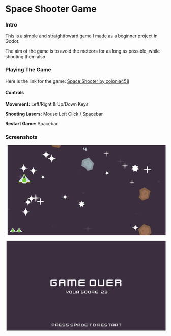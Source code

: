 # Space Shooter Game

### Intro

This is a simple and straightfoward game I made as a beginner project in Godot. 

The aim of the game is to avoid the meteors for as long as possible, while shooting them also.

### Playing The Game

Here is the link for the game:
[Space Shooter by colonia458
](https://colonia458.itch.io/space-shooter)

#### Controls

**Movement:** Left/Right & Up/Down Keys

**Shooting Lasers:** Mouse Left Click / Spacebar

**Restart Game:** Spacebar

### Screenshots

![1749475933228](image/README/1749475933228.jpg)

![1749475944137](image/README/1749475944137.jpg)
